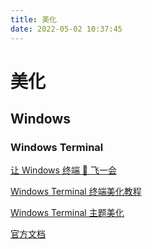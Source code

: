 ```yaml
---
title: 美化
date: 2022-05-02 10:37:45
---
```


# 美化

## Windows

### Windows Terminal

[让 Windows 终端 🚀 飞一会](https://juejin.cn/post/7087503680890470413)

[Windows Terminal 终端美化教程](https://juejin.cn/post/7091238583289249828)

[Windows Terminal 主题美化](https://zhuanlan.zhihu.com/p/352882990)

[官方文档](https://ohmyposh.dev/docs/)
